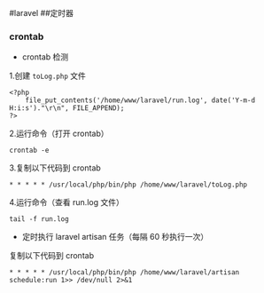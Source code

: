 #laravel
##定时器

### crontab

- crontab 检测

1.创建 `toLog.php` 文件
```
<?php
	file_put_contents('/home/www/laravel/run.log', date('Y-m-d H:i:s')."\r\n", FILE_APPEND);
?>
```

2.运行命令（打开 crontab）

```
crontab -e
```

3.复制以下代码到 crontab

```
* * * * * /usr/local/php/bin/php /home/www/laravel/toLog.php
```
4.运行命令（查看 run.log 文件）

```
tail -f run.log
```

- 定时执行 laravel artisan 任务（每隔 60 秒执行一次）

复制以下代码到 crontab

```
* * * * * /usr/local/php/bin/php /home/www/laravel/artisan schedule:run 1>> /dev/null 2>&1
```
